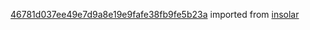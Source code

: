[46781d037ee49e7d9a8e19e9fafe38fb9fe5b23a](https://github.com/insolar/insolar/commit/46781d037ee49e7d9a8e19e9fafe38fb9fe5b23a) imported from [insolar](https://github.com/insolar/insolar)

